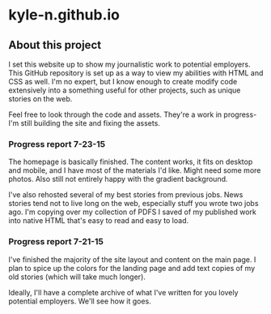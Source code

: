 # kyle-n.github.io

## About this project

I set this website up to show my journalistic work to potential employers. This GitHub repository is set up as a way to view my abilities with HTML and CSS as well. I'm no expert, but I know enough to create modify code extensively into a something useful for other projects, such as unique stories on the web. 

Feel free to look through the code and assets. They're a work in progress- I'm still building the site and fixing the assets. 

### Progress report 7-23-15

The homepage is basically finished. The content works, it fits on desktop and mobile, and I have most of the materials I'd like. Might need some more photos. Also still not entirely happy with the gradient background.

I've also rehosted several of my best stories from previous jobs. News stories tend not to live long on the web, especially stuff you wrote two jobs ago. I'm copying over my collection of PDFS I saved of my published work into native HTML that's easy to read and easy to load. 

### Progress report 7-21-15

I've finished the majority of the site layout and content on the main page. I plan to spice up the colors for the landing page and add text copies of my old stories (which will take much longer). 

Ideally, I'll have a complete archive of what I've written for you lovely potential employers. We'll see how it goes. 